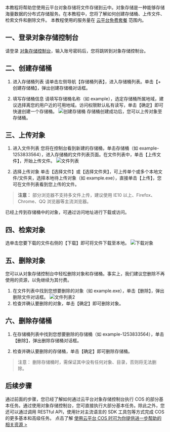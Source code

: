 本教程将帮助您使用云平台对象存储将文件存储到云中。对象存储是一种能够存储海量数据的分布式存储服务。在本教程中，您将了解如何创建存储桶、上传文件、检索文件和删除文件。
本教程使用的服务量在 [云平台免费套餐](http://tce.fsphere.cn/act/free) 范围内。

## 一、登录对象存储控制台
请登录 [对象存储控制台](http://console.tce.fsphere.cn/cos5)，输入账号密码后，您将跳转到对象存储控制台。

## 二、创建存储桶
1. 进入存储桶列表
请单击左侧导航【存储桶列表】，进入存储桶列表。单击【+ 创建存储桶】，弹出创建存储桶对话框。

2. 填写存储桶信息
请填写存储桶名称（如 example），选定存储桶所属地域，建议选择离您的用户近的可用地域。访问权限默认私有读写，单击【确定】即可快速创建一个存储桶。
![创建存储桶](http://imgcache.tce.fsphere.cn/image/mc.qcloudimg.com/static/img/47cf1e774c6bdfdfdff644b74ec5d22b/image.png)
存储桶创建成功后，您可以上传对象至存储桶。

## 三、上传对象
1. 进入文件列表
您将在控制台看到新建的存储桶，单击存储桶（如 example-1253833564），进入存储桶的文件列表页面。在文件列表中，单击【上传文件】，开始上传文件。
  ![文件列表](http://imgcache.tce.fsphere.cn/image/mc.qcloudimg.com/static/img/f1ded4b0ac6cbe8753d40bf3c2bd935c/image.png)
	
2. 选择上传对象
单击【选择文件】或【选择文件夹】，可上传单个或多个本地文件/文件夹，选择本地待上传对象（如 example.exe），直接单击【上传】，您可在文件列表看到您上传的文件。

> **注意：**
> 部分浏览器不支持多文件上传，建议使用 IE10 以上、Firefox、Chrome、QQ 浏览器等主流浏览器。

已经上传到存储桶中的对象，可通过访问地址进行下载或访问。

## 四、检索对象
选单击您要下载的文件右侧的【下载】即可将文件下载至本地。
![下载对象](http://imgcache.tce.fsphere.cn/image/mc.qcloudimg.com/static/img/ac28e44d8380965b083008d33852268b/image.png)

## 五、删除对象
您可以从对象存储控制台中轻松删除对象和存储桶。事实上，我们建议您删除不再使用的资源，以免继续为其付费。

1. 在文件列表中找到您想要删除的对象（如 example.exe），单击【删除】，弹出删除文件对话框。
   ![文件列表2](http://imgcache.tce.fsphere.cn/image/mc.qcloudimg.com/static/img/18ed2294f880e3e886fc0159d91a52d4/image.png)
2. 检查并确认要删除的对象，单击【确定】即可删除对象。

## 六、删除存储桶
1. 在存储桶列表中找到您想要删除的存储桶（如 example-1253833564），单击【删除】，弹出删除存储桶对话框。

2. 检查并确认要删除的存储桶，单击【确定】即可删除存储桶。

> 注意：
> 删除存储桶时，需保证其中没有任何对象、目录，否则将无法删除。

## 后续步骤
通过前面的步骤，您已经了解如何通过云平台对象存储控制台执行 COS 的部分基本任务。通过使用对象存储控制台，您可直接执行大部分基本任务。除此之外，您还可以通过调用 RESTful API，使用针对主流语言的 SDK 工具包等方式完成 COS 的更多基本和高级任务。
点击了解 [使用云平台 COS 时可为你提供进一步帮助的相关资源 >](http://tce.fsphere.cn/document/product/436/9898)
